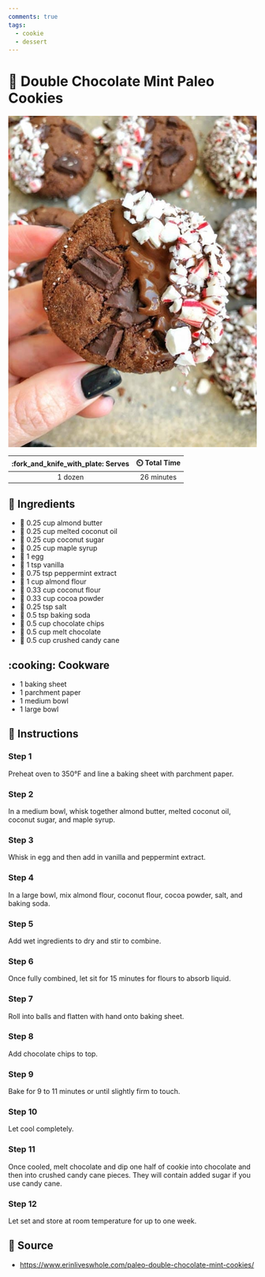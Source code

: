 ```yaml
---
comments: true
tags:
  - cookie
  - dessert
---
```

# :cookie: Double Chocolate Mint Paleo Cookies

![Double Chocolate Mint Paleo Cookies](../assets/images/double-chocolate-mint-paleo-cookies.jpg)

| :fork_and_knife_with_plate: Serves | :timer_clock: Total Time |
|:----------------------------------:|:-----------------------: |
| 1 dozen | 26 minutes |

## :salt: Ingredients

- :butter: 0.25 cup almond butter
- :coconut: 0.25 cup melted coconut oil
- :candy: 0.25 cup coconut sugar
- :maple_leaf: 0.25 cup maple syrup
- :egg: 1 egg
- :icecream: 1 tsp vanilla
- :candy: 0.75 tsp peppermint extract
- :ear_of_rice: 1 cup almond flour
- :ear_of_rice: 0.33 cup coconut flour
- :chocolate_bar: 0.33 cup cocoa powder
- :salt: 0.25 tsp salt
- :cup_with_straw: 0.5 tsp baking soda
- :chocolate_bar: 0.5 cup chocolate chips
- :chocolate_bar: 0.5 cup melt chocolate
- :candy: 0.5 cup crushed candy cane

## :cooking: Cookware

- 1 baking sheet
- 1 parchment paper
- 1 medium bowl
- 1 large bowl

## :pencil: Instructions

### Step 1

Preheat oven to 350°F and line a baking sheet with parchment paper.

### Step 2

In a medium bowl, whisk together almond butter, melted coconut oil, coconut sugar, and maple syrup.

### Step 3

Whisk in egg and then add in vanilla and peppermint extract.

### Step 4

In a large bowl, mix almond flour, coconut flour, cocoa powder, salt, and baking soda.

### Step 5

Add wet ingredients to dry and stir to combine.

### Step 6

Once fully combined, let sit for 15 minutes for flours to absorb liquid.

### Step 7

Roll into balls and flatten with hand onto baking sheet.

### Step 8

Add chocolate chips to top.

### Step 9

Bake for 9 to 11 minutes or until slightly firm to touch.

### Step 10

Let cool completely.

### Step 11

Once cooled, melt chocolate and dip one half of cookie into chocolate and then into crushed candy cane pieces. They will
contain added sugar if you use candy cane.

### Step 12

Let set and store at room temperature for up to one week.

## :link: Source

- <https://www.erinliveswhole.com/paleo-double-chocolate-mint-cookies/>

